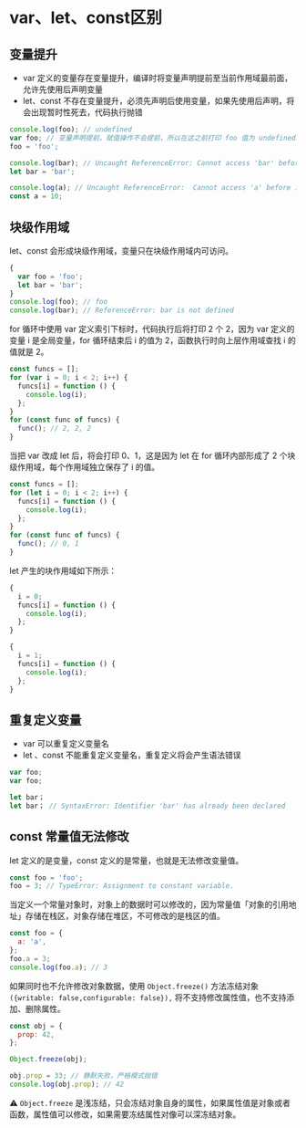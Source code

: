# var、let、const区别

## 变量提升

* var 定义的变量存在变量提升，编译时将变量声明提前至当前作用域最前面，允许先使用后声明变量
* let、const 不存在变量提升，必须先声明后使用变量，如果先使用后声明，将会出现暂时性死去，代码执行抛错

```javascript
console.log(foo); // undefined
var foo; // 变量声明提前，赋值操作不会提前，所以在这之前打印 foo 值为 undefineds
foo = 'foo';

console.log(bar); // Uncaught ReferenceError: Cannot access 'bar' before initialization"
let bar = 'bar';

console.log(a); // Uncaught ReferenceError:  Cannot access 'a' before initialization"
const a = 10;
```

## 块级作用域

let、const 会形成块级作用域，变量只在块级作用域内可访问。

```javascript
{
  var foo = 'foo';
  let bar = 'bar';
}
console.log(foo); // foo
console.log(bar); // ReferenceError: bar is not defined
```

for 循环中使用 var 定义索引下标时，代码执行后将打印 2 个 2，因为 var 定义的变量 i 是全局变量，for 循环结束后 i 的值为 2，函数执行时向上层作用域查找 i 的值就是 2。

```javascript
const funcs = [];
for (var i = 0; i < 2; i++) {
  funcs[i] = function () {
    console.log(i);
  };
}
for (const func of funcs) {
  func(); // 2, 2, 2
}
```

当把 var 改成 let 后，将会打印 0、1，这是因为 let 在 for 循环内部形成了 2  个块级作用域，每个作用域独立保存了 i 的值。

```javascript
const funcs = [];
for (let i = 0; i < 2; i++) {
  funcs[i] = function () {
    console.log(i);
  };
}
for (const func of funcs) {
  func(); // 0, 1
}
```

let 产生的块作用域如下所示：

```javascript
{
  i = 0;
  funcs[i] = function () {
    console.log(i);
  };
}

{
  i = 1;
  funcs[i] = function () {
    console.log(i);
  };
}
```

## 重复定义变量

* var 可以重复定义变量名
* let 、const 不能重复定义变量名，重复定义将会产生语法错误

```javascript
var foo;
var foo;

let bar；
let bar； // SyntaxError: Identifier 'bar' has already been declared
```

## const 常量值无法修改

let 定义的是变量，const 定义的是常量，也就是无法修改变量值。

```javascript
const foo = 'foo';
foo = 3; // TypeError: Assignment to constant variable.
```

当定义一个常量对象时，对象上的数据时可以修改的，因为常量值「对象的引用地址」存储在栈区，对象存储在堆区，不可修改的是栈区的值。

```javascript
const foo = {
  a: 'a',
};
foo.a = 3;
console.log(foo.a); // 3
```

如果同时也不允许修改对象数据，使用 `Object.freeze()` 方法冻结对象`({writable: false,configurable: false}),` 将不支持修改属性值，也不支持添加、删除属性。

```javascript
const obj = {
  prop: 42,
};

Object.freeze(obj);

obj.prop = 33; // 静默失败，严格模式抛错
console.log(obj.prop); // 42
```

:warning: `Object.freeze` 是浅冻结，只会冻结对象自身的属性，如果属性值是对象或者函数，属性值可以修改，如果需要冻结属性对像可以深冻结对象。

